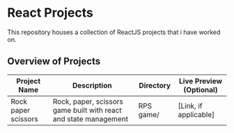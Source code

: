 # React Projects

This repository houses a collection of ReactJS projects that i have worked on.

## Overview of Projects

| Project Name | Description | Directory | Live Preview (Optional) |
|---|---|---|---|
| Rock paper scissors | Rock, paper, scissors game built with react and state management | RPS game/ | [Link, if applicable] |

